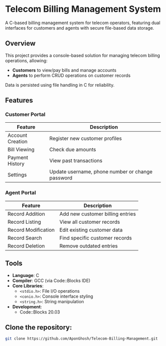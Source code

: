 # Telecom Billing Management System

A C-based billing management system for telecom operators, featuring dual interfaces for customers and agents with secure file-based data storage.


## Overview
This project provides a console-based solution for managing telecom billing operations, allowing:
- **Customers** to view/pay bills and manage accounts
- **Agents** to perform CRUD operations on customer records

Data is persisted using file handling in C for reliability.

## Features

### Customer Portal
| Feature            | Description                                  |
|--------------------|----------------------------------------------|
| Account Creation   | Register new customer profiles               |
| Bill Viewing       | Check due amounts                           |
| Payment History    | View past transactions                      |
| Settings           | Update username, phone number or change password |

### Agent Portal
| Feature            | Description                                  |
|--------------------|----------------------------------------------|
| Record Addition    | Add new customer billing entries            |
| Record Listing     | View all customer records                   |
| Record Modification| Edit existing customer data                 |
| Record Search      | Find specific customer records              |
| Record Deletion    | Remove outdated entries                     |

## Tools
- **Language**: C 
- **Compiler**: GCC (via Code::Blocks IDE)
- **Core Libraries**:
  - `<stdio.h>`: File I/O operations
  - `<conio.h>`: Console interface styling
  - `<string.h>`: String manipulation
- **Development**:
  - Code::Blocks 20.03

## Clone the repository:
   ```bash
   git clone https://github.com/AponGhosh/Telecom-Billing-Management.git
